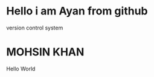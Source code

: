 <h1>Hello i am Ayan from github</h1>
<p>version control system</p>
<h1>MOHSIN KHAN</h1>
<p>Hello World</p>
